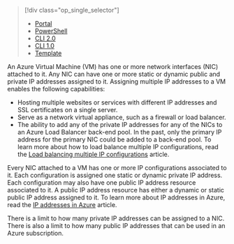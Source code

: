 > [!div class="op_single_selector"]
> * [Portal](../articles/virtual-network/virtual-network-multiple-ip-addresses-portal.md)
> * [PowerShell](../articles/virtual-network/virtual-network-multiple-ip-addresses-powershell.md)
> * [CLI 2.0](../articles/virtual-network/virtual-network-multiple-ip-addresses-cli.md)
> * [CLI 1.0](../articles/virtual-network/virtual-network-multiple-ip-addresses-cli-nodejs.md)
> * [Template](../articles/virtual-network/virtual-network-multiple-ip-addresses-template.md)
>

An Azure Virtual Machine (VM) has one or more network interfaces (NIC) attached to it. Any NIC can have one or more static or dynamic public and private IP addresses assigned to it. Assigning multiple IP addresses to a VM enables the following capabilities:

* Hosting multiple websites or services with different IP addresses and SSL certificates on a single server.
* Serve as a network virtual appliance, such as a firewall or load balancer.
* The ability to add any of the private IP addresses for any of the NICs to an Azure Load Balancer back-end pool. In the past, only the primary IP address for the primary NIC could be added to a back-end pool. To learn more about how to load balance multiple IP configurations, read the [Load balancing multiple IP configurations](../articles/load-balancer/load-balancer-multiple-ip.md?toc=%2fvirtual-network%2ftoc.json) article.

Every NIC attached to a VM has one or more IP configurations associated to it. Each configuration is assigned one static or dynamic private IP address. Each configuration may also have one public IP address resource associated to it. A public IP address resource has either a dynamic or static public IP address assigned to it. To learn more about IP addresses in Azure, read the [IP addresses in Azure](../articles/virtual-network/virtual-network-ip-addresses-overview-arm.md) article. 

There is a limit to how many private IP addresses can be assigned to a NIC. There is also a limit to how many public IP addresses that can be used in an Azure subscription. 
